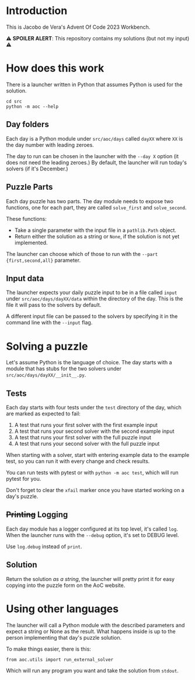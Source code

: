 # Introduction
This is Jacobo de Vera's Advent Of Code 2023 Workbench.

⚠️ **SPOILER ALERT**: This repository contains my solutions (but not my input) ⚠️

# How does this work
There is a launcher written in Python that assumes Python is used for
the solution.

```shell
cd src
python -m aoc --help
```

## Day folders
Each day is a Python module under `src/aoc/days` called `dayXX` where `XX` is the
day number with leading zeroes.

The day to run can be chosen in the launcher with the `--day X` option (it does
not need the leading zeroes.) By default, the launcher will run today's solvers
(if it's December.)

## Puzzle Parts

Each day puzzle has two parts. The day module needs to expose two functions,
one for each part, they are called `solve_first` and `solve_second`.

These functions:
* Take a single parameter with the input file in a `pathlib.Path` object.
* Return either the solution as a string or `None`, if the solution is not yet
  implemented.

The launcher can choose which of those to run with the 
`--part {first,second,all}` parameter.

## Input data

The launcher expects your daily puzzle input to be in a file called `input` under `src/aoc/days/dayXX/data` within the
directory of the day. This is the file it will pass to the solvers by default.

A different input file can be passed to the solvers by specifying it in the command line with the `--input` flag.

# Solving a puzzle

Let's assume Python is the language of choice. The day starts with a module
that has stubs for the two solvers under `src/aoc/days/dayXX/__init__.py`.

## Tests

Each day starts with four tests under the `test` directory of the day, which
are marked as expected to fail:

1. A test that runs your first solver with the first example input
1. A test that runs your second solver with the second example input
1. A test that runs your first solver with the full puzzle input
1. A test that runs your second solver with the full puzzle input

When starting with a solver, start with entering example data to the example
test, so you can run it with every change and check results.

You can run tests with pytest or with `python -m aoc test`, which will run
pytest for you.

Don't forget to clear the `xfail` marker once you have started working on a
day's puzzle.

## ~~Printing~~ Logging
Each day module has a logger configured at its top level, it's called `log`.
When the launcher runs with the `--debug` option, it's set to DEBUG level.

Use `log.debug` instead of `print`.

## Solution
Return the solution *as a string*, the launcher will pretty print it for easy
copying into the puzzle form on the AoC website.

# Using other languages

The launcher will call a Python module with the described parameters and expect
a string or None as the result. What happens inside is up to the person
implementing that day's puzzle solution.

To make things easier, there is this:

`from aoc.utils import run_external_solver`

Which will run any program you want and take the solution from `stdout`.


